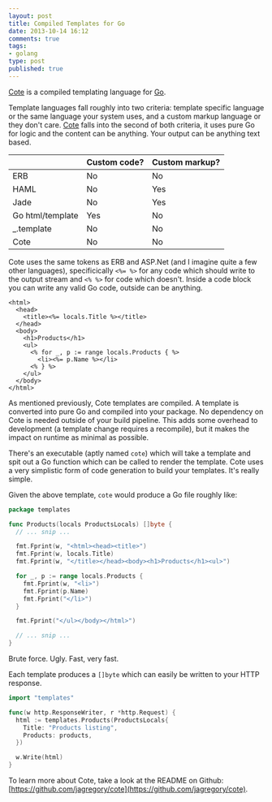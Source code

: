 ```yaml
---
layout: post
title: Compiled Templates for Go
date: 2013-10-14 16:12
comments: true
tags:
- golang
type: post
published: true
---
```

[Cote](https://github.com/jagregory/cote) is a compiled templating language for [Go](http://golang.org).

<!-- more -->

Template languages fall roughly into two criteria: template specific language or the same language your system uses, and a custom markup language or they don't care. [Cote](https://github.com/jagregory/cote) falls into the second of both criteria, it uses pure Go for logic and the content can be anything. Your output can be anything text based.

<table>
  <thead>
    <tr>
      <th></th>
      <th>Custom code?</th>
      <th>Custom markup?</th>
    </tr>
  </thead>
  <tbody>
    <tr>
      <td>ERB</td>
      <td>No</td>
      <td>No</td>
    </tr>
    <tr>
      <td>HAML</td>
      <td>No</td>
      <td>Yes</td>
    </tr>
    <tr>
      <td>Jade</td>
      <td>No</td>
      <td>Yes</td>
    </tr>
    <tr>
      <td>Go html/template</td>
      <td>Yes</td>
      <td>No</td>
    </tr>
    <tr>
      <td>_.template</td>
      <td>No</td>
      <td>No</td>
    </tr>
    <tr>
      <td>Cote</td>
      <td>No</td>
      <td>No</td>
    </tr>
  </tbody>
</table>

Cote uses the same tokens as ERB and ASP.Net (and I imagine quite a few other languages), specificically `<%= %>` for any code which should write to the output stream and `<% %>` for code which doesn't. Inside a code block you can write any valid Go code, outside can be anything.

``` erb
<html>
  <head>
    <title><%= locals.Title %></title>
  </head>
  <body>
    <h1>Products</h1>
    <ul>
      <% for _, p := range locals.Products { %>
        <li><%= p.Name %></li>
      <% } %>
    </ul>
  </body>
</html>
```

As mentioned previously, Cote templates are compiled. A template is converted into pure Go and compiled into your package. No dependency on Cote is needed outside of your build pipeline. This adds some overhead to development (a template change requires a recompile), but it makes the impact on runtime as minimal as possible.

There's an executable (aptly named `cote`) which will take a template and spit out a Go function which can be called to render the template. Cote uses a very simplistic form of code generation to build your templates. It's really simple.

Given the above template, `cote` would produce a Go file roughly like:

``` go
package templates

func Products(locals ProductsLocals) []byte {
  // ... snip ...

  fmt.Fprint(w, "<html><head><title>")
  fmt.Fprint(w, locals.Title)
  fmt.Fprint(w, "</title></head><body><h1>Products</h1><ul>")

  for _, p := range locals.Products {
    fmt.Fprint(w, "<li>")
    fmt.Fprint(p.Name)
    fmt.Fprint("</li>")
  }

  fmt.Fprint("</ul></body></html>")

  // ... snip ...
}
```

Brute force. Ugly. Fast, very fast.

Each template produces a `[]byte` which can easily be written to your HTTP response.

``` go
import "templates"

func(w http.ResponseWriter, r *http.Request) {
  html := templates.Products(ProductsLocals{
    Title: "Products listing",
    Products: products,
  })

  w.Write(html)
}
```

To learn more about Cote, take a look at the README on Github: [https://github.com/jagregory/cote](https://github.com/jagregory/cote).